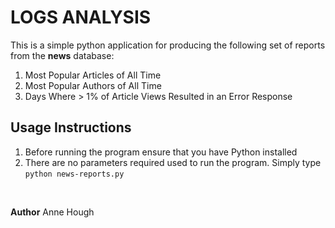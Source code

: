 # LOGS ANALYSIS

This is a simple python application for producing the following set of reports from the **news** database:
1. Most Popular Articles of All Time
2. Most Popular Authors of All Time
3. Days Where > 1% of Article Views Resulted in an Error Response

## Usage Instructions

1. Before running the  program ensure that you have Python installed
2. There are no parameters required used to run the program.  Simply type `python news-reports.py`

<br>

**Author** Anne Hough
